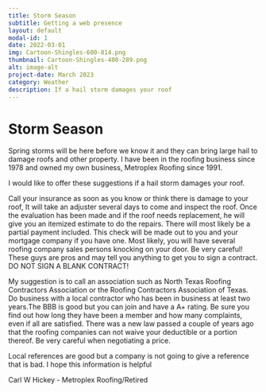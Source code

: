 ```yaml
---
title: Storm Season
subtitle: Getting a web presence
layout: default
modal-id: 1
date: 2022-03-01
img: Cartoon-Shingles-600-814.png
thumbnail: Cartoon-Shingles-400-289.png
alt: image-alt
project-date: March 2023
category: Weather
description: If a hail storm damages your roof
---
```


# Storm Season
Spring storms will be here before we know it and they can bring large hail to damage roofs and other property. I have been in the roofing business since 1978 and owned my own business, Metroplex Roofing since 1991. 

I would like to offer these suggestions if a hail storm damages your roof.

Call your insurance as soon as you know or think there is damage to your roof, It will take an adjuster several days to come and inspect the roof. Once the evaluation has been made and if the roof needs replacement, he will give you an itemized estimate to do the repairs. There will most likely be a partial payment included. This check will be made out to you and your mortgage company if you have one. 
Most likely, you will have several roofing company sales persons knocking on your door. Be very careful!  These guys are pros and may tell you anything to get you to sign a contract. DO NOT SIGN A BLANK CONTRACT! 

My suggestion is to call an association such as North Texas Roofing Contractors Association or the Roofing Contractors Association of Texas. Do business with a local contractor who has been in business at least two years.The BBB is good but you can join and have a A+ rating. Be sure you find out how long they have been a member and how many complaints, even if all are satisfied. There was a new law passed a couple of years ago that the roofing companies can not waive your deductible or a portion thereof. Be very careful when negotiating a price.

Local references are good but a company is not going to give a reference that is bad.
I hope this information is helpful

Carl W Hickey - Metroplex Roofing/Retired